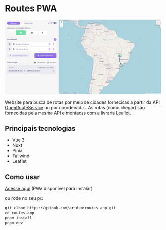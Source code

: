 # Routes PWA

![página inicial](https://github.com/aridsm/routes-app/blob/master/assets/main-page.png)

Website para busca de rotas por meio de cidades fornecidas a partir da API [OpenRouteService](https://openrouteservice.org/) ou por coordenadas. As rotas (como chegar) são fornecidas pela mesma API e montadas com a livraria [Leaflet](https://leafletjs.com/).

## Principais tecnologias
* Vue 3
* Nuxt
* Pinia
* Tailwind
* Leaflet

## Como usar

[Acesse aqui](https://aridsm-socialmediavue.netlify.app/) (PWA disponível para instalar)

ou rode no seu pc:
``` 
git clone https://github.com/aridsm/routes-app.git
cd routes-app
pnpm install
pnpm dev
```
